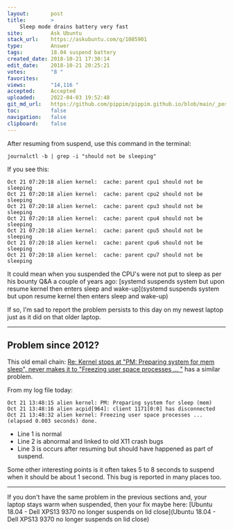```yaml
---
layout:       post
title:        >
    Sleep mode drains battery very fast
site:         Ask Ubuntu
stack_url:    https://askubuntu.com/q/1085901
type:         Answer
tags:         18.04 suspend battery
created_date: 2018-10-21 17:30:14
edit_date:    2018-10-21 20:25:21
votes:        "8 "
favorites:    
views:        "14,116 "
accepted:     Accepted
uploaded:     2022-04-03 19:52:48
git_md_url:   https://github.com/pippim/pippim.github.io/blob/main/_posts/2018/2018-10-21-Sleep-mode-drains-battery-very-fast.md
toc:          false
navigation:   false
clipboard:    false
---
```


After resuming from suspend, use this command in the terminal:

``` 
journalctl -b | grep -i "should not be sleeping"
```

If you see this:

``` 
Oct 21 07:20:18 alien kernel:  cache: parent cpu1 should not be sleeping
Oct 21 07:20:18 alien kernel:  cache: parent cpu2 should not be sleeping
Oct 21 07:20:18 alien kernel:  cache: parent cpu3 should not be sleeping
Oct 21 07:20:18 alien kernel:  cache: parent cpu4 should not be sleeping
Oct 21 07:20:18 alien kernel:  cache: parent cpu5 should not be sleeping
Oct 21 07:20:18 alien kernel:  cache: parent cpu6 should not be sleeping
Oct 21 07:20:18 alien kernel:  cache: parent cpu7 should not be sleeping
```

It could mean when you suspended the CPU's were not put to sleep as per his bounty Q&A a couple of years ago: [systemd suspends system but upon resume kernel then enters sleep and wake-up](systemd suspends system but upon resume kernel then enters sleep and wake-up)

If so, I'm sad to report the problem persists to this day on my newest laptop just as it did on that older laptop.


----------

## Problem since 2012?

This old email chain: [Re: Kernel stops at "PM: Preparing system for mem sleep", never makes it to "Freezing user space processes ... "][1] has a similar problem.

From my log file today:

``` 
Oct 21 13:48:15 alien kernel: PM: Preparing system for sleep (mem)
Oct 21 13:48:16 alien acpid[964]: client 1171[0:0] has disconnected
Oct 21 13:48:32 alien kernel: Freezing user space processes ... (elapsed 0.003 seconds) done.
```

- Line 1 is normal
- Line 2 is abnormal and linked to old X11 crash bugs
- Line 3 is occurs after resuming but should have happened as part of suspend.

Some other interesting points is it often takes 5 to 8 seconds to suspend when it should be about 1 second. This bug is reported in many places too.

----------

If you don't have the same problem in the previous sections and, your laptop stays warm when suspended, then your fix maybe here: [Ubuntu 18.04 - Dell XPS13 9370 no longer suspends on lid close](Ubuntu 18.04 - Dell XPS13 9370 no longer suspends on lid close)


  [1]: https://www.spinics.net/lists/linux-acpi/msg37409.html
